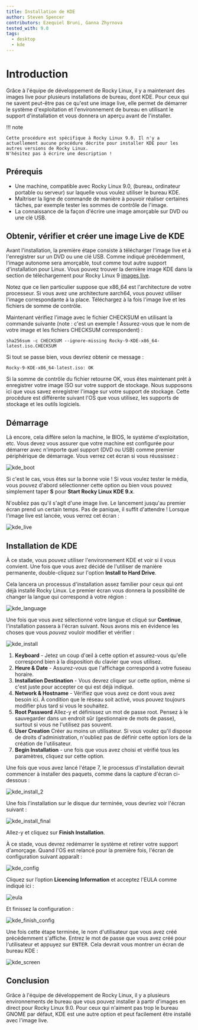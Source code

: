 ```yaml
---
title: Installation de KDE
author: Steven Spencer
contributors: Ezequiel Bruni, Ganna Zhyrnova
tested_with: 9.0
tags:
  - desktop
  - kde
---
```


# Introduction

Grâce à l'équipe de développement de Rocky Linux, il y a maintenant des images live pour plusieurs installations de bureau, dont KDE. Pour ceux qui ne savent peut-être pas ce qu'est une image live, elle permet de démarrer le système d'exploitation et l'environnement de bureau en utilisant le support d'installation et vous donnera un aperçu avant de l'installer.

!!! note

    Cette procédure est spécifique à Rocky Linux 9.0. Il n'y a actuellement aucune procédure décrite pour installer KDE pour les autres versions de Rocky Linux. 
    N'hésitez pas à écrire une description !

## Prérequis

* Une machine, compatible avec Rocky Linux 9.0, (bureau, ordinateur portable ou serveur) sur laquelle vous voulez utiliser le bureau KDE.
* Maîtriser la ligne de commande de manière à pouvoir réaliser certaines tâches, par exemple tester les sommes de contrôle de l'image.
* La connaissance de la façon d'écrire une image amorçable sur DVD ou une clé USB.

## Obtenir, vérifier et créer une image Live de KDE

Avant l'installation, la première étape consiste à télécharger l'image live et à l'enregistrer sur un DVD ou une clé USB. Comme indiqué précédemment, l'image autonome sera amorçable, tout comme tout autre support d'installation pour Linux. Vous pouvez trouver la dernière image KDE dans la section de téléchargement pour Rocky Linux 9 [images live](https://dl.rockylinux.org/pub/rocky/9.3/live/x86_64/).

Notez que ce lien particulier suppose que x86_64 est l'architecture de votre processeur. Si vous avez une architecture aarch64, vous pouvez utiliser l'image correspondante à la place. Téléchargez à la fois l'image live et les fichiers de somme de contrôle.

Maintenant vérifiez l'image avec le fichier CHECKSUM en utilisant la commande suivante (note : c'est un exemple ! Assurez-vous que le nom de votre image et les fichiers CHECKSUM correspondent) :

```
sha256sum -c CHECKSUM --ignore-missing Rocky-9-KDE-x86_64-latest.iso.CHECKSUM
```

Si tout se passe bien, vous devriez obtenir ce message :

```
Rocky-9-KDE-x86_64-latest.iso: OK
```

Si la somme de contrôle du fichier retourne OK, vous êtes maintenant prêt à enregistrer votre image ISO sur votre support de stockage. Nous supposons ici que vous savez enregistrer l'image sur votre support de stockage. Cette procédure est différente suivant l'OS que vous utilisez, les supports de stockage et les outils logiciels.

## Démarrage

Là encore, cela diffère selon la machine, le BIOS, le système d'exploitation, etc. Vous devez vous assurer que votre machine est configurée pour démarrer avec n'importe quel support (DVD ou USB) comme premier périphérique de démarrage. Vous verrez cet écran si vous réussissez :

![kde_boot](images/kde_boot.png)

Si c'est le cas, vous êtes sur la bonne voie ! Si vous voulez tester le média, vous pouvez d'abord sélectionner cette option ou bien vous pouvez simplement taper **S** pour **Start Rocky Linux KDE 9.x**.

N'oubliez pas qu'il s'agit d'une image live. Le lancement jusqu'au premier écran prend un certain temps. Pas de panique, il suffit d'attendre ! Lorsque l'image live est lancée, vous verrez cet écran :

![kde_live](images/kde_live.png)

## Installation de KDE

À ce stade, vous pouvez utiliser l'environnement KDE et voir si il vous convient. Une fois que vous avez décidé de l'utiliser de manière permanente, double-cliquez sur l'option **Install to Hard Drive**.

Cela lancera un processus d'installation assez familier pour ceux qui ont déjà installé Rocky Linux. Le premier écran vous donnera la possibilité de changer la langue qui correspond à votre région :

![kde_language](images/kde_language.png)

Une fois que vous avez sélectionné votre langue et cliqué sur **Continue**, l'installation passera à l'écran suivant. Nous avons mis en évidence les choses que vous *pouvez* vouloir modifier et vérifier :

![kde_install](images/kde_install.png)

1. **Keyboard** - Jetez un coup d'œil à cette option et assurez-vous qu'elle correspond bien à la disposition du clavier que vous utilisez.
2. **Heure & Date** - Assurez-vous que l'affichage correspond à votre fuseau horaire.
3. **Installation Destination** - Vous devrez cliquer sur cette option, même si c'est juste pour accepter ce qui est déjà indiqué.
4. **Network & Hostname** - Vérifiez que vous avez ce dont vous avez besoin ici. À condition que le réseau soit activé, vous pouvez toujours modifier plus tard si vous le souhaitez.
5. **Root Password** Allez-y et définissez un mot de passe root. Pensez à le sauvegarder dans un endroit sûr (gestionnaire de mots de passe), surtout si vous ne l'utilisez pas souvent.
6. **User Creation** Créer au moins un utilisateur. Si vous voulez qu'il dispose de droits d'administration, n'oubliez pas de définir cette option lors de la création de l'utilisateur.
7. **Begin Installation** - une fois que vous avez choisi et vérifié tous les paramètres, cliquez sur cette option.

Une fois que vous avez lancé l'étape 7, le processus d'installation devrait commencer à installer des paquets, comme dans la capture d'écran ci-dessous :

![kde_install_2](images/kde_install_2.png)

Une fois l'installation sur le disque dur terminée, vous devriez voir l'écran suivant :

![kde_install_final](images/kde_install_final.png)

Allez-y et cliquez sur **Finish Installation**.

À ce stade, vous devrez redémarrer le système et retirer votre support d'amorçage. Quand l'OS est relancé pour la première fois, l'écran de configuration suivant apparaît :

![kde_config](images/kde_config.png)

Cliquez sur l’option **Licencing Information** et acceptez l'EULA comme indiqué ici :

![eula](images/eula.png)

Et finissez la configuration :

![kde_finish_config](images/kde_finish_config.png)

Une fois cette étape terminée, le nom d'utilisateur que vous avez créé précédemment s'affiche. Entrez le mot de passe que vous avez créé pour l'utilisateur et appuyez sur <kbd>ENTER</kbd>. Cela devrait vous montrer un écran de bureau KDE :

![kde_screen](images/kde_screen.png)

## Conclusion

Grâce à l'équipe de développement de Rocky Linux, il y a plusieurs environnements de bureau que vous pouvez installer à partir d'images en direct pour Rocky Linux 9.0. Pour ceux qui n'aiment pas trop le bureau GNOME par défaut, KDE est une autre option et peut facilement être installé avec l'image live.
